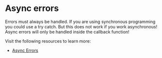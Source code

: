 # Async errors

Errors must always be handled. If you are using synchronous programming you could use a try catch. But this does not work if you work asynchronous! Async errors will only be handled inside the callback function!

Visit the following resources to learn more:

- [Async Errors](https://www.mariokandut.com/handling-errors-in-asynchronous-functions-node-js/)

